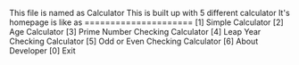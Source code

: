 This file is named as Calculator
This is built up with 5 different calculator
It's homepage is like as
                =====================
                [1] Simple Calculator
                [2] Age Calculator
                [3] Prime Number Checking Calculator
                [4] Leap Year Checking Calculator
                [5] Odd or Even Checking Calculator
                [6] About Developer
                [0] Exit
